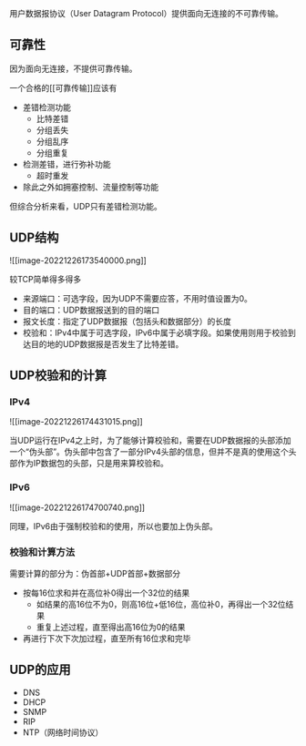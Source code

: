 用户数据报协议（User Datagram Protocol）提供面向无连接的不可靠传输。

## 可靠性

因为面向无连接，不提供可靠传输。

一个合格的[[可靠传输]]应该有
- 差错检测功能
	- 比特差错
	- 分组丢失
	- 分组乱序
	- 分组重复
- 检测差错，进行弥补功能
	- 超时重发
- 除此之外如拥塞控制、流量控制等功能

但综合分析来看，UDP只有差错检测功能。

## UDP结构

![[image-20221226173540000.png]]

较TCP简单得多得多

- 来源端口：可选字段，因为UDP不需要应答，不用时值设置为0。
- 目的端口：UDP数据报送到的目的端口
- 报文长度：指定了UDP数据报（包括头和数据部分）的长度
- 校验和：IPv4中属于可选字段，IPv6中属于必填字段。如果使用则用于校验到达目的地的UDP数据报是否发生了比特差错。

## UDP校验和的计算

### IPv4

![[image-20221226174431015.png]]

当UDP运行在IPv4之上时，为了能够计算校验和，需要在UDP数据报的头部添加一个“伪头部”。伪头部中包含了一部分IPv4头部的信息，但并不是真的使用这个头部作为IP数据包的头部，只是用来算校验和。

### IPv6

![[image-20221226174700740.png]]

同理，IPv6由于强制校验和的使用，所以也要加上伪头部。

### 校验和计算方法

需要计算的部分为：伪首部+UDP首部+数据部分

- 按每16位求和并在高位补0得出一个32位的结果
	- 如结果的高16位不为0，则高16位+低16位，高位补0，再得出一个32位结果
	- 重复上述过程，直至得出高16位为0的结果
- 再进行下次下次加过程，直至所有16位求和完毕

## UDP的应用

- DNS
- DHCP
- SNMP
- RIP
- NTP（网络时间协议）